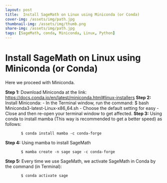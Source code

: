 ```yaml
---
layout: post
title:  Install SageMath on Linux using Miniconda (or Conda)
cover-img: /assets/img/path.jpg
thumbnail-img: /assets/img/thumb.png
share-img: /assets/img/path.jpg
tags: [SageMath, conda, Miniconda, Linux, Python]
---
```




# Install SageMath on Linux using Miniconda (or Conda)

Here we proceed with Miniconda.

**Step 1:** Download Miniconda at the link:  https://docs.conda.io/en/latest/miniconda.html#linux-installers
**Step 2:** Install Miniconda:
       - In the Terminal window, run the command:
            $ bash Miniconda3-latest-Linux-x86_64.sh
       - Choose the default setting for easy
       - Close and then re-open your terminal window to get affected.
**Step 3:** Using conda to install mamba (This way is recommended to get a better speed) as follows:

           $ conda install mamba -c conda-forge
**Step 4:** Using mamba to install SageMath

           $ mamba create -n sage sage -c conda-forge
**Step 5:** Every time we use SageMath, we activate SageMath in Conda by the command (in Terminal):

           $ conda activate sage 
